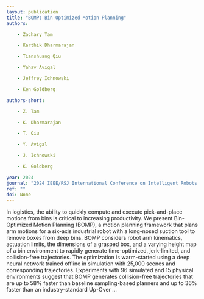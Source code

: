 ```yaml
---
layout: publication
title: "BOMP: Bin-Optimized Motion Planning"
authors:

    - Zachary Tam

    - Karthik Dharmarajan

    - Tianshuang Qiu

    - Yahav Avigal

    - Jeffrey Ichnowski

    - Ken Goldberg

authors-short:

    - Z. Tam

    - K. Dharmarajan

    - T. Qiu

    - Y. Avigal

    - J. Ichnowski

    - K. Goldberg

year: 2024
journal: "2024 IEEE/RSJ International Conference on Intelligent Robots and Systems (IROS)"
ref: ""
doi: None
---
```


In logistics, the ability to quickly compute and execute pick-and-place motions from bins is critical to increasing productivity. We present Bin-Optimized Motion Planning (BOMP), a motion planning framework that plans arm motions for a six-axis industrial robot with a long-nosed suction tool to remove boxes from deep bins. BOMP considers robot arm kinematics, actuation limits, the dimensions of a grasped box, and a varying height map of a bin environment to rapidly generate time-optimized, jerk-limited, and collision-free trajectories. The optimization is warm-started using a deep neural network trained offline in simulation with 25,000 scenes and corresponding trajectories. Experiments with 96 simulated and 15 physical environments suggest that BOMP generates collision-free trajectories that are up to 58% faster than baseline sampling-based planners and up to 36% faster than an industry-standard Up-Over …
    